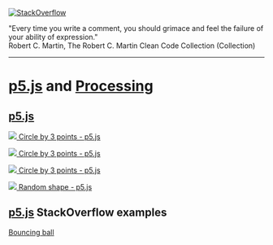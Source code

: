 [![StackOverflow](https://stackexchange.com/users/flair/7322082.png)](https://stackoverflow.com/users/5577765/rabbid76?tab=profile)

"Every time you write a comment, you should grimace and feel the failure of your ability of expression."  
Robert C. Martin, The Robert C. Martin Clean Code Collection (Collection)

---

# [p5.js](https://p5js.org/) and [Processing](https://processing.org/)

## [p5.js](https://p5js.org/)

[![](../processing/p5js/image/circle_3_points.png) Circle by 3 points - p5.js](https://rabbid76.github.io/graphics-snippets/processing/p5js/p5js_circle_3_points.html)

[![](../processing/p5js/image/endless_line.png) Circle by 3 points - p5.js](https://rabbid76.github.io/graphics-snippets/processing/p5js/p5js_endless_line.html)

[![](../processing/p5js/image/circle_line_intersection.png) Circle by 3 points - p5.js](https://rabbid76.github.io/graphics-snippets/processing/p5js/p5js_circle_line_intersection.html)

[![](https://i.stack.imgur.com/bH996.png) Random shape - p5.js](https://rabbid76.github.io/graphics-snippets/example/p5.js/random_shape_1.html)

## [p5.js](https://p5js.org/) StackOverflow examples

[Bouncing ball](https://rabbid76.github.io/graphics-snippets/processing/p5_js_stackoverflow/p5js_so_bounceing_ball_1.html)